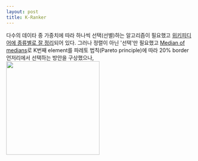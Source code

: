 ```yaml
---
layout: post
title: K-Ranker
---
```


다수의 데이타 중 가중치에 따라 하나씩 선택(선별)하는 알고리즘이 필요했고 [위키피디어에 종류별로 잘 정리](http://en.wikipedia.org/wiki/Selection_algorithm)되어 있다. 그러나 정렬이 아닌 '선택'만 필요했고 [Median of medians](http://en.wikipedia.org/wiki/Median_of_medians)로 K번째 element를 파레토 법칙(Pareto principle)에 따라 20% border 언저리에서 선택하는 방안을 구상했으나,  
<img src="https://31.media.tumblr.com/c23e2c858bb4cd7e929c9a722a072d68/tumblr_inline_na70r0dELZ1qzgoac.png" width="250">
